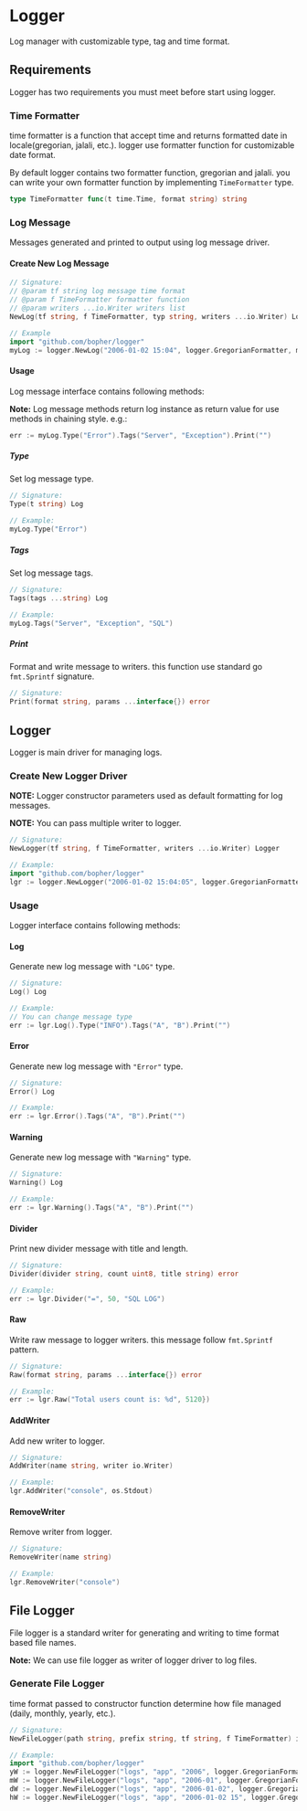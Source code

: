 # Logger

Log manager with customizable type, tag and time format.

## Requirements

Logger has two requirements you must meet before start using logger.

### Time Formatter

time formatter is a function that accept time and returns formatted date in locale(gregorian, jalali, etc.). logger use formatter function for customizable date format.

By default logger contains two formatter function, gregorian and jalali. you can write your own formatter function by implementing `TimeFormatter` type.

```go
type TimeFormatter func(t time.Time, format string) string
```

### Log Message

Messages generated and printed to output using log message driver.

#### Create New Log Message

```go
// Signature:
// @param tf string log message time format
// @param f TimeFormatter formatter function
// @param writers ...io.Writer writers list
NewLog(tf string, f TimeFormatter, typ string, writers ...io.Writer) Log {

// Example
import "github.com/bopher/logger"
myLog := logger.NewLog("2006-01-02 15:04", logger.GregorianFormatter, myWriter)
```

#### Usage

Log message interface contains following methods:

**Note:** Log message methods return log instance as return value for use methods in chaining style. e.g.:

```go
err := myLog.Type("Error").Tags("Server", "Exception").Print("")
```

##### Type

Set log message type.

```go
// Signature:
Type(t string) Log

// Example:
myLog.Type("Error")
```

##### Tags

Set log message tags.

```go
// Signature:
Tags(tags ...string) Log

// Example:
myLog.Tags("Server", "Exception", "SQL")
```

##### Print

Format and write message to writers. this function use standard go `fmt.Sprintf` signature.

```go
// Signature:
Print(format string, params ...interface{}) error
```

## Logger

Logger is main driver for managing logs.

### Create New Logger Driver

**NOTE:** Logger constructor parameters used as default formatting for log messages.

**NOTE:** You can pass multiple writer to logger.

```go
// Signature:
NewLogger(tf string, f TimeFormatter, writers ...io.Writer) Logger

// Example:
import "github.com/bopher/logger"
lgr := logger.NewLogger("2006-01-02 15:04:05", logger.GregorianFormatter, os.Stdout)
```

### Usage

Logger interface contains following methods:

#### Log

Generate new log message with `"LOG"` type.

```go
// Signature:
Log() Log

// Example:
// You can change message type
err := lgr.Log().Type("INFO").Tags("A", "B").Print("")
```

#### Error

Generate new log message with `"Error"` type.

```go
// Signature:
Error() Log

// Example:
err := lgr.Error().Tags("A", "B").Print("")
```

#### Warning

Generate new log message with `"Warning"` type.

```go
// Signature:
Warning() Log

// Example:
err := lgr.Warning().Tags("A", "B").Print("")
```

#### Divider

Print new divider message with title and length.

```go
// Signature:
Divider(divider string, count uint8, title string) error

// Example:
err := lgr.Divider("=", 50, "SQL LOG")
```

#### Raw

Write raw message to logger writers. this message follow `fmt.Sprintf` pattern.

```go
// Signature:
Raw(format string, params ...interface{}) error

// Example:
err := lgr.Raw("Total users count is: %d", 5120})
```

#### AddWriter

Add new writer to logger.

```go
// Signature:
AddWriter(name string, writer io.Writer)

// Example:
lgr.AddWriter("console", os.Stdout)
```

#### RemoveWriter

Remove writer from logger.

```go
// Signature:
RemoveWriter(name string)

// Example:
lgr.RemoveWriter("console")
```

## File Logger

File logger is a standard writer for generating and writing to time format based file names.

**Note:** We can use file logger as writer of logger driver to log files.

### Generate File Logger

time format passed to constructor function determine how file managed (daily, monthly, yearly, etc.).

```go
// Signature:
NewFileLogger(path string, prefix string, tf string, f TimeFormatter) io.Writer

// Example:
import "github.com/bopher/logger"
yW := logger.NewFileLogger("logs", "app", "2006", logger.GregorianFormatter) // yearly file logger
mW := logger.NewFileLogger("logs", "app", "2006-01", logger.GregorianFormatter) // monthly file logger
dW := logger.NewFileLogger("logs", "app", "2006-01-02", logger.GregorianFormatter) // daily file logger
hW := logger.NewFileLogger("logs", "app", "2006-01-02 15", logger.GregorianFormatter) // hourly file logger
```
